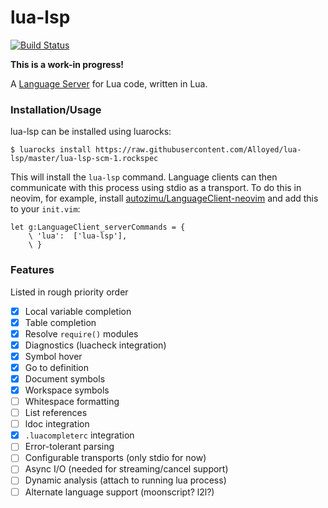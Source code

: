 # lua-lsp
[![Build Status](https://travis-ci.org/Alloyed/lua-lsp.svg)](https://travis-ci.org/Alloyed/lua-lsp)

**This is a work-in progress!**

A [Language Server][lsp] for Lua code, written in Lua.

[lsp]: https://github.com/Microsoft/language-server-protocol

### Installation/Usage

lua-lsp can be installed using luarocks:
```
$ luarocks install https://raw.githubusercontent.com/Alloyed/lua-lsp/master/lua-lsp-scm-1.rockspec
```
This will install the `lua-lsp` command. Language clients can then communicate
with this process using stdio as a transport. To do this in neovim, for
example, install [autozimu/LanguageClient-neovim][nvim] and add this to your
`init.vim`:
```
let g:LanguageClient_serverCommands = {
	\ 'lua':  ['lua-lsp'],
	\ }
```

[nvim]: https://github.com/autozimu/LanguageClient-neovim

### Features

Listed in rough priority order

* [X] Local variable completion
* [X] Table completion
* [X] Resolve `require()` modules
* [X] Diagnostics (luacheck integration)
* [X] Symbol hover
* [X] Go to definition
* [X] Document symbols
* [X] Workspace symbols
* [ ] Whitespace formatting
* [ ] List references
* [ ] ldoc integration
* [X] `.luacompleterc` integration
* [ ] Error-tolerant parsing
* [ ] Configurable transports (only stdio for now)
* [ ] Async I/O (needed for streaming/cancel support)
* [ ] Dynamic analysis (attach to running lua process)
* [ ] Alternate language support (moonscript? l2l?)
